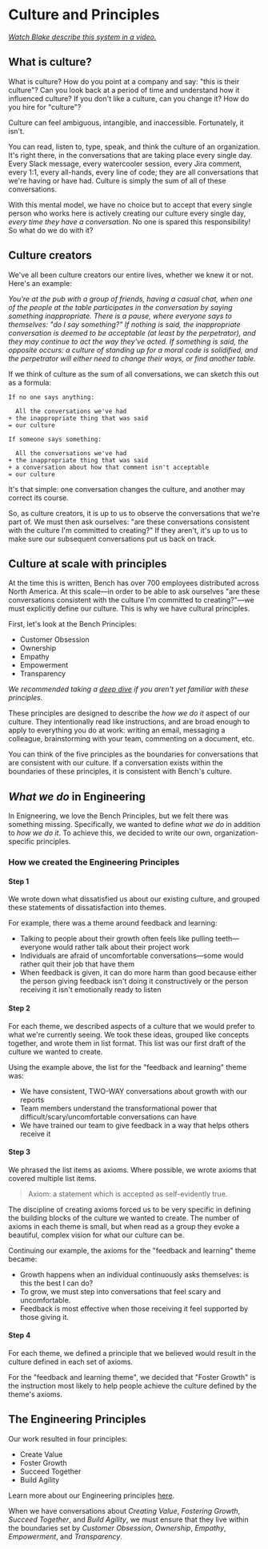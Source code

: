 # Culture and Principles

_[Watch Blake describe this system in a video.](https://www.instagram.com/tv/CHyqMh8hTVW/)_

## What is culture?

What is culture? How do you point at a company and say: "this is their culture"? Can you look back at a period of time and understand how it influenced culture? If you don't like a culture, can you change it? How do you hire for "culture"?

Culture can feel ambiguous, intangible, and inaccessible. Fortunately, it isn't.

You can read, listen to, type, speak, and think the culture of an organization. It's right there, in the conversations that are taking place every single day. Every Slack message, every watercooler session, every Jira comment, every 1:1, every all-hands, every line of code; they are all conversations that we're having or have had. Culture is simply the sum of all of these conversations.

With this mental model, we have no choice but to accept that every single person who works here is actively creating our culture every single day, _every time they have a conversation_. No one is spared this responsibility! So what do we do with it?

## Culture creators

We've all been culture creators our entire lives, whether we knew it or not. Here's an example:

_You're at the pub with a group of friends, having a casual chat, when one of the people at the table 
participates in the conversation by saying something inappropriate. 
There is a pause, where everyone says to themselves: "do I say something?"
If nothing is said, the inappropriate conversation is deemed to be acceptable (at least by the perpetrator), and they may continue to act the way they've acted.
If something is said, the opposite occurs: a culture of standing up for a moral code is solidified, and the perpetrator will either need to change their ways, or find another table._

If we think of culture as the sum of all conversations, we can sketch this out as a formula:

```
If no one says anything:

  All the conversations we've had 
+ the inappropriate thing that was said 
= our culture

If someone says something:

  All the conversations we've had 
+ the inappropriate thing that was said 
+ a conversation about how that comment isn't acceptable 
= our culture
```

It's that simple: one conversation changes the culture, and another may correct its course.

So, as culture creators, it is up to us to observe the conversations that we're part of. We must then ask ourselves: "are these conversations consistent with the culture I'm committed to creating?" If they aren't, it's up to us to make sure our subsequent conversations put us back on track.

## Culture at scale with principles

At the time this is written, Bench has over 700 employees distributed across North America. At this scale—in order to be able to ask ourselves "are these conversations consistent with the culture I'm committed to creating?"—we must explicitly define our culture. This is why we have cultural principles.

First, let's look at the Bench Principles:

- Customer Obsession
- Ownership
- Empathy
- Empowerment
- Transparency

_We recommended taking a [deep dive](https://bench.co/go/culture/) if you aren't yet familiar with these principles._

These principles are designed to describe the _how we do it_ aspect of our culture. They intentionally read like instructions, and are broad enough to apply to everything you do at work: writing an email, messaging a colleague, brainstorming with your team, commenting on a document, etc.

You can think of the five principles as the boundaries for conversations that are consistent with our culture. If a conversation exists within the boundaries of these principles, it is consistent with Bench's culture.

## _What we do_ in Engineering

In Enigneering, we love the Bench Principles, but we felt there was something missing. Specifically, we wanted to define _what we do_ in addition to _how we do it_. To achieve this, we decided to write our own, organization-specific principles.

### How we created the Engineering Principles

#### Step 1

We wrote down what dissatisfied us about our existing culture, and grouped these statements of dissatisfaction into themes.

For example, there was a theme around feedback and learning:
- Talking to people about their growth often feels like pulling teeth—everyone would rather talk about their project work
- Individuals are afraid of uncomfortable conversations—some would rather quit their job that have them
- When feedback is given, it can do more harm than good because either the person giving feedback isn't doing it constructively or the person receiving it isn't emotionally ready to listen

#### Step 2

For each theme, we described aspects of a culture that we would prefer to what we're currently seeing. We took these ideas, grouped like concepts together, and wrote them in list format. This list was our first draft of the culture we wanted to create.

Using the example above, the list for the "feedback and learning" theme was:
- We have consistent, TWO-WAY conversations about growth with our reports
- Team members understand the transformational power that difficult/scary/uncomfortable conversations can have
- We have trained our team to give feedback in a way that helps others receive it

#### Step 3

We phrased the list items as axioms. Where possible, we wrote axioms that covered multiple list items.

> Axiom: a statement which is accepted as self-evidently true.

The discipline of creating axioms forced us to be very specific in defining the building blocks of the culture we wanted to create. The number of axioms in each theme is small, but when read as a group they evoke a beautiful, complex vision for what our culture can be.

Continuing our example, the axioms for the "feedback and learning" theme became:
- Growth happens when an individual continuously asks themselves: is this the best I can do?
- To grow, we must step into conversations that feel scary and uncomfortable.
- Feedback is most effective when those receiving it feel supported by those giving it.

#### Step 4

For each theme, we defined a principle that we believed would result in the culture defined in each set of axioms.

For the "feedback and learning theme", we decided that "Foster Growth" is the instruction most likely to help people achieve the culture defined by the theme's axioms.

## The Engineering Principles

Our work resulted in four principles:

- Create Value
- Foster Growth
- Succeed Together
- Build Agility

Learn more about our Engineering principles [here](https://bench.co/go/culture/](https://github.com/BenchLabs/bench-technology-handbook/blob/master/technology-principles.md)). 


When we have conversations about _Creating Value_, _Fostering Growth_, _Succeed Together_, and _Build Agility_, we must ensure that they live within the boundaries set by _Customer Obsession_, _Ownership_, _Empathy_, _Empowerment_, and _Transparency_.
